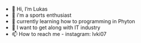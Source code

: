 - 👋 Hi, I’m Lukas
- 👀 i'm a sports enthusiast
- 🌱 currently learning how to programming in Phyton
- 💞️ I want to get along with IT industry
- 📫 How to reach me - instagram: lvki07

<!---
Shanoxx/Shanoxx is a ✨ special ✨ repository because its `README.md` (this file) appears on your GitHub profile.
You can click the Preview link to take a look at your changes.
--->
